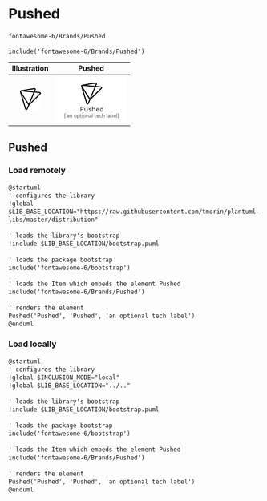 # Pushed


```text
fontawesome-6/Brands/Pushed
```

```text
include('fontawesome-6/Brands/Pushed')
```



| Illustration | Pushed |
| :---: | :---: |
| ![illustration for Illustration](../../fontawesome-6/Brands/Pushed.png) | ![illustration for Pushed](../../fontawesome-6/Brands/Pushed.Local.png) |




## Pushed

### Load remotely
```plantuml
@startuml
' configures the library
!global $LIB_BASE_LOCATION="https://raw.githubusercontent.com/tmorin/plantuml-libs/master/distribution"

' loads the library's bootstrap
!include $LIB_BASE_LOCATION/bootstrap.puml

' loads the package bootstrap
include('fontawesome-6/bootstrap')

' loads the Item which embeds the element Pushed
include('fontawesome-6/Brands/Pushed')

' renders the element
Pushed('Pushed', 'Pushed', 'an optional tech label')
@enduml
```

### Load locally
```plantuml
@startuml
' configures the library
!global $INCLUSION_MODE="local"
!global $LIB_BASE_LOCATION="../.."

' loads the library's bootstrap
!include $LIB_BASE_LOCATION/bootstrap.puml

' loads the package bootstrap
include('fontawesome-6/bootstrap')

' loads the Item which embeds the element Pushed
include('fontawesome-6/Brands/Pushed')

' renders the element
Pushed('Pushed', 'Pushed', 'an optional tech label')
@enduml
```

